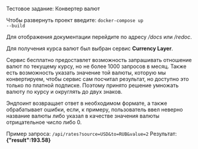 Тестовое задание: Конвертер валют

Чтобы развернуть проект введите:
<code>docker-compose up --build</code>

Для отображения документации перейдите по адресу <i>/docs</i> или <i>/redoc</i>.


Для получения курса валют был выбран сервис <b>Currency Layer</b>.

Сервис бесплатно предоставлет возможность запрашивать отношение валют по текущему курсу,
но не более 1000 запросов в месяц. Также есть возможность указать значение той валюты, которую мы конвертируем, 
чтобы сервис сам посчитал результат, но доступно это только по платной подписке. Поэтому принято решение умножать валюту
по курсу и округлять до двух знаков.

Эндпоинт возвращает ответ в необходимом формате, а также обрабатывает ошибки, если, к примеру, 
пользователь ввел неверно название валюты либо указал в качестве значения валюты отрицательное число либо 0.

Пример запроса: <code>/api/rates?source=USD&to=RUB&value=2</code>
Результат: <b>{"result":193.58}<b>
 